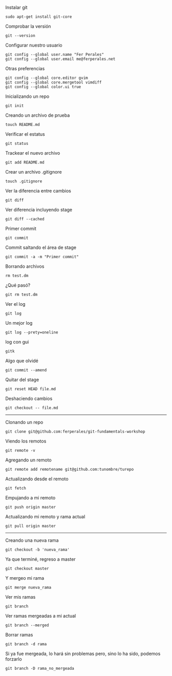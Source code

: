 Instalar git

    sudo apt-get install git-core

Comprobar la versión

    git --version

Configurar nuestro usuario

    git config --global user.name "Fer Perales"
    git config --global user.email me@ferperales.net

Otras preferencias

    git config --global core.editor gvim
    git config --global core.mergetool vimdiff
    git config --global color.ui true


Inicializando un repo

    git init

Creando un archivo de prueba

    touch README.md

Verificar el estatus

    git status

Trackear el nuevo archivo

    git add README.md

Crear un archivo .gitignore

    touch .gitignore

Ver la diferencia entre cambios

    git diff

Ver diferencia incluyendo stage

    git diff --cached

Primer commit

    git commit

Commit saltando el área de stage

    git commit -a -m "Primer commit"


Borrando archivos

    rm test.dm

¿Qué pasó?

    git rm test.dm


Ver el log

    git log

Un mejor log

    git log --prety=oneline

log con gui

    gitk

Algo que olvidé

    git commit --amend

Quitar del stage

    git reset HEAD file.md

Deshaciendo cambios

    git checkout -- file.md

----------------

Clonando un repo

    git clone git@github.com:ferperales/git-fundamentals-workshop

Viendo los remotos

    git remote -v

Agregando un remoto

    git remote add remotename git@github.com:tunombre/turepo

Actualizando desde el remoto

    git fetch

Empujando a mi remoto

    git push origin master

Actualizando mi remoto y rama actual

    git pull origin master

----------------

Creando una nueva rama

    git checkout -b 'nueva_rama'

Ya que terminé, regreso a master

    git checkout master

Y mergeo mi rama

    git merge nueva_rama

Ver mis ramas

    git branch

Ver ramas mergeadas a mi actual

    git branch --merged

Borrar ramas

    git branch -d rama

Si ya fue mergeada, lo hará sin problemas pero, sino lo ha sido, podemos
forzarlo

    git branch -D rama_no_mergeada
